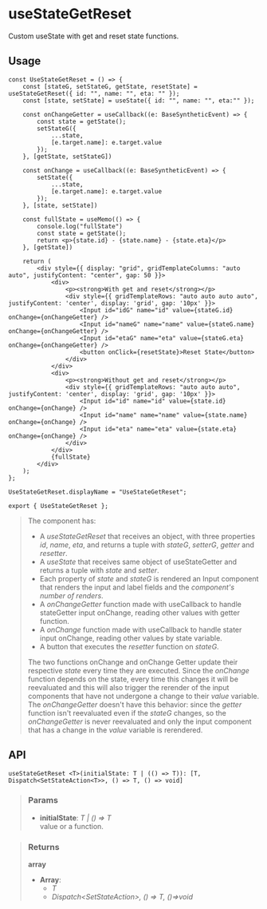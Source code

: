 # useStateGetReset
Custom useState with get and reset state functions.

## Usage

```tsx
const UseStateGetReset = () => {
	const [stateG, setStateG, getState, resetState] = useStateGetReset({ id: "", name: "", eta: "" });
	const [state, setState] = useState({ id: "", name: "", eta:"" });

	const onChangeGetter = useCallback((e: BaseSyntheticEvent) => {
		const state = getState();
		setStateG({
			...state,
			[e.target.name]: e.target.value
		});
	}, [getState, setStateG])

	const onChange = useCallback((e: BaseSyntheticEvent) => {
		setState({
			...state,
			[e.target.name]: e.target.value
		});
	}, [state, setState])

	const fullState = useMemo(() => {
		console.log("fullState")
		const state = getState();
		return <p>{state.id} - {state.name} - {state.eta}</p>
	}, [getState])

	return (
		<div style={{ display: "grid", gridTemplateColumns: "auto auto", justifyContent: "center", gap: 50 }}>
			<div>
				<p><strong>With get and reset</strong></p>
				<div style={{ gridTemplateRows: "auto auto auto auto", justifyContent: 'center', display: 'grid', gap: '10px' }}>
					<Input id="idG" name="id" value={stateG.id} onChange={onChangeGetter} />
					<Input id="nameG" name="name" value={stateG.name} onChange={onChangeGetter} />
					<Input id="etaG" name="eta" value={stateG.eta} onChange={onChangeGetter} />
					<button onClick={resetState}>Reset State</button>
				</div>
			</div>
			<div>
				<p><strong>Without get and reset</strong></p>
				<div style={{ gridTemplateRows: "auto auto auto", justifyContent: 'center', display: 'grid', gap: '10px' }}>
					<Input id="id" name="id" value={state.id} onChange={onChange} />
					<Input id="name" name="name" value={state.name} onChange={onChange} />
					<Input id="eta" name="eta" value={state.eta} onChange={onChange} />
				</div>
			</div>
			{fullState}
		</div>
	);
};

UseStateGetReset.displayName = "UseStateGetReset";

export { UseStateGetReset };
```

> The component has:
> - A _useStateGetReset_ that receives an object, with three properties _id_, _name_, _eta_, and returns a tuple with _stateG_, _setterG_, _getter_ and _resetter_.
> - A _useState_ that receives same object of useStateGetter and returns a tuple with _state_ and _setter_.
> - Each property of _state_ and _stateG_ is rendered an Input component that renders the input and label fields and the _component's number of renders_.
> - A _onChangeGetter_ function made with useCallback to handle stateGetter input onChange, reading other values with getter function.
> - A _onChange_ function made with useCallback to handle stater input onChange, reading other values by state variable.
> - A button that executes the _resetter_ function on _stateG_.
> 
> The two functions onChange and onChange Getter update their respective _state_ every time they are executed. Since the _onChange_ function depends on the state, every time this changes it will be reevaluated and this will also trigger the rerender of the input components that have not undergone a change to their _value_ variable. The _onChangeGetter_ doesn't have this behavior: since the _getter_ function isn't reevaluated even if the _stateG_ changes, so the _onChangeGetter_ is never reevaluated and only the input component that has a change in the _value_ variable is rerendered.


## API

```tsx
useStateGetReset <T>(initialState: T | (() => T)): [T, Dispatch<SetStateAction<T>>, () => T, () => void] 
```

> ### Params
>
> - __initialState__: _T | () => T_  
value or a function.
>

> ### Returns
>
> __array__
> - __Array__:  
>     - _T_  
>     - _Dispatch<SetStateAction<T>>, () => T, ()=>void_  
>